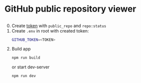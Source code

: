 # GitHub public repository viewer

##
0. Create [token](https://github.com/settings/tokens) with `public_repo` and `repo:status`
0. Create `.env` in root with created token:
   ```bash
   GITHUB_TOKEN=<TOKEN>
   ```
0. Build app
   ```bash
   npm run build
   ```
   or start dev-server
   ```bash
   npm run dev
   ```